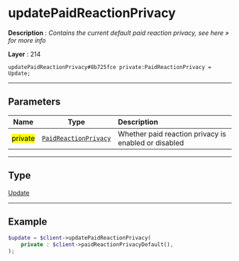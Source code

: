 # updatePaidReactionPrivacy

**Description** : *Contains the current default paid reaction privacy, see here &raquo; for more info*

**Layer** : 214

```tl
updatePaidReactionPrivacy#8b725fce private:PaidReactionPrivacy = Update;
```

---

## Parameters

| Name | Type | Description |
| :---: | :---: | :--- |
| <mark>private</mark> | [`PaidReactionPrivacy`](type/PaidReactionPrivacy) | Whether paid reaction privacy is enabled or disabled |

---

## Type

[Update](type/Update)

---

## Example

```php
$update = $client->updatePaidReactionPrivacy(
	private : $client->paidReactionPrivacyDefault(),
);
```